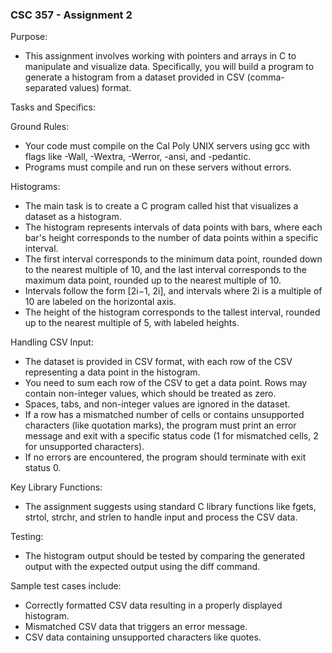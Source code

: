 ### CSC 357 - Assignment 2

Purpose:
- This assignment involves working with pointers and arrays in C to manipulate and visualize data. Specifically, you will build a program to generate a histogram from a dataset provided in CSV (comma-separated values) format.
  
Tasks and Specifics:

Ground Rules:
- Your code must compile on the Cal Poly UNIX servers using gcc with flags like -Wall, -Wextra, -Werror, -ansi, and -pedantic.
- Programs must compile and run on these servers without errors.

Histograms:
- The main task is to create a C program called hist that visualizes a dataset as a histogram.
- The histogram represents intervals of data points with bars, where each bar's height corresponds to the number of data points within a specific interval.
- The first interval corresponds to the minimum data point, rounded down to the nearest multiple of 10, and the last interval corresponds to the maximum data point, rounded up to the nearest multiple of 10.
- Intervals follow the form [2i−1, 2i], and intervals where 2i is a multiple of 10 are labeled on the horizontal axis.
- The height of the histogram corresponds to the tallest interval, rounded up to the nearest multiple of 5, with labeled heights.
  
Handling CSV Input:
- The dataset is provided in CSV format, with each row of the CSV representing a data point in the histogram.
- You need to sum each row of the CSV to get a data point. Rows may contain non-integer values, which should be treated as zero.
- Spaces, tabs, and non-integer values are ignored in the dataset.
- If a row has a mismatched number of cells or contains unsupported characters (like quotation marks), the program must print an error message and exit with a specific status code (1 for mismatched cells, 2 for unsupported characters).
- If no errors are encountered, the program should terminate with exit status 0.
  
Key Library Functions:
- The assignment suggests using standard C library functions like fgets, strtol, strchr, and strlen to handle input and process the CSV data.
  
Testing:
- The histogram output should be tested by comparing the generated output with the expected output using the diff command.
  
Sample test cases include:
- Correctly formatted CSV data resulting in a properly displayed histogram.
- Mismatched CSV data that triggers an error message.
- CSV data containing unsupported characters like quotes.
